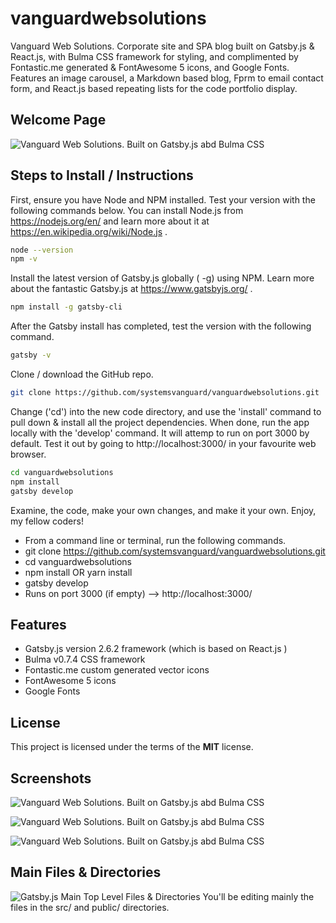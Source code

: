 # vanguardwebsolutions
Vanguard Web Solutions.  Corporate site and SPA blog built on Gatsby.js & React.js, with Bulma CSS framework for styling, and complimented by Fontastic.me generated & FontAwesome 5 icons, and Google Fonts.  Features an image carousel, a Markdown based blog, Fprm to email contact form, and React.js based repeating lists for the code portfolio display.

## Welcome Page
![Vanguard Web Solutions. Built on Gatsby.js abd Bulma CSS](http://ryanhunter.org/images/portfolio/vanguardwebsolutions.png )


## Steps to Install / Instructions

First, ensure you have Node and NPM installed.  Test your version with the following commands below.  You can install Node.js from https://nodejs.org/en/ and learn more about it at https://en.wikipedia.org/wiki/Node.js .

```sh
node --version
npm -v
``` 

Install the latest version of Gatsby.js globally ( -g) using NPM.  Learn more about the fantastic Gatsby.js at https://www.gatsbyjs.org/ .
```sh
npm install -g gatsby-cli
```

After the Gatsby install has completed, test the version with the following command.
```sh
gatsby -v
```


Clone / download the GitHub repo.

```sh
git clone https://github.com/systemsvanguard/vanguardwebsolutions.git 
```

Change ('cd') into the new code directory, and use the 'install' command to pull down & install all the project dependencies. When done, run the app locally with the 'develop' command.  It will attemp to run on port 3000 by default.  Test it out by going to http://localhost:3000/ in your favourite web browser. 

```sh
cd vanguardwebsolutions
npm install
gatsby develop
```
 
Examine, the code, make your own changes, and make it your own.  Enjoy, my fellow coders!

- From a command line or terminal, run the following commands.
- git clone https://github.com/systemsvanguard/vanguardwebsolutions.git 
- cd vanguardwebsolutions
- npm install OR yarn install
- gatsby develop
- Runs on port 3000 (if empty) --> http://localhost:3000/




## Features
- Gatsby.js version 2.6.2 framework (which is based on React.js )
- Bulma v0.7.4 CSS framework
- Fontastic.me custom generated vector icons
- FontAwesome 5 icons
- Google Fonts


## License
This project is licensed under the terms of the **MIT** license.


## Screenshots

![Vanguard Web Solutions. Built on Gatsby.js abd Bulma CSS](http://ryanhunter.org/images/portfolio/vanguardwebsolutions.png )


![Vanguard Web Solutions. Built on Gatsby.js abd Bulma CSS](http://ryanhunter.org/images/portfolio/vanguardwebsolutions2.png )


![Vanguard Web Solutions. Built on Gatsby.js abd Bulma CSS](http://ryanhunter.org/images/portfolio/vanguardwebsolutions3.png )


## Main Files & Directories
![Gatsby.js Main Top Level Files & Directories](http://ryanhunter.org/images/portfolio/gatsbyfilesanddirectories.png)
You'll be editing mainly the files in the src/ and public/ directories.
